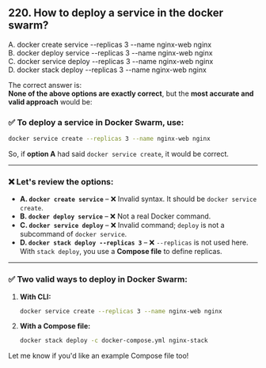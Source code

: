 ## 220. How to deploy a service in the docker swarm?
A. docker create service --replicas 3 --name nginx-web nginx  
B. docker deploy service --replicas 3 --name nginx-web nginx  
C. docker service deploy --replicas 3 --name nginx-web nginx  
D. docker stack deploy --replicas 3 --name nginx-web nginx  

The correct answer is:  
**None of the above options are exactly correct**, but the **most accurate and valid approach** would be:

### ✅ **To deploy a service in Docker Swarm**, use:
```bash
docker service create --replicas 3 --name nginx-web nginx
```

So, if **option A** had said `docker service create`, it would be correct.

---

### ❌ Let's review the options:

- **A. `docker create service`** – ❌ Invalid syntax. It should be `docker service create`.
- **B. `docker deploy service`** – ❌ Not a real Docker command.
- **C. `docker service deploy`** – ❌ Invalid command; `deploy` is not a subcommand of `docker service`.
- **D. `docker stack deploy --replicas 3`** – ❌ `--replicas` is not used here. With `stack deploy`, you use a **Compose file** to define replicas.

---

### ✅ Two valid ways to deploy in Docker Swarm:
1. **With CLI:**
   ```bash
   docker service create --replicas 3 --name nginx-web nginx
   ```

2. **With a Compose file:**
   ```bash
   docker stack deploy -c docker-compose.yml nginx-stack
   ```

Let me know if you'd like an example Compose file too!
